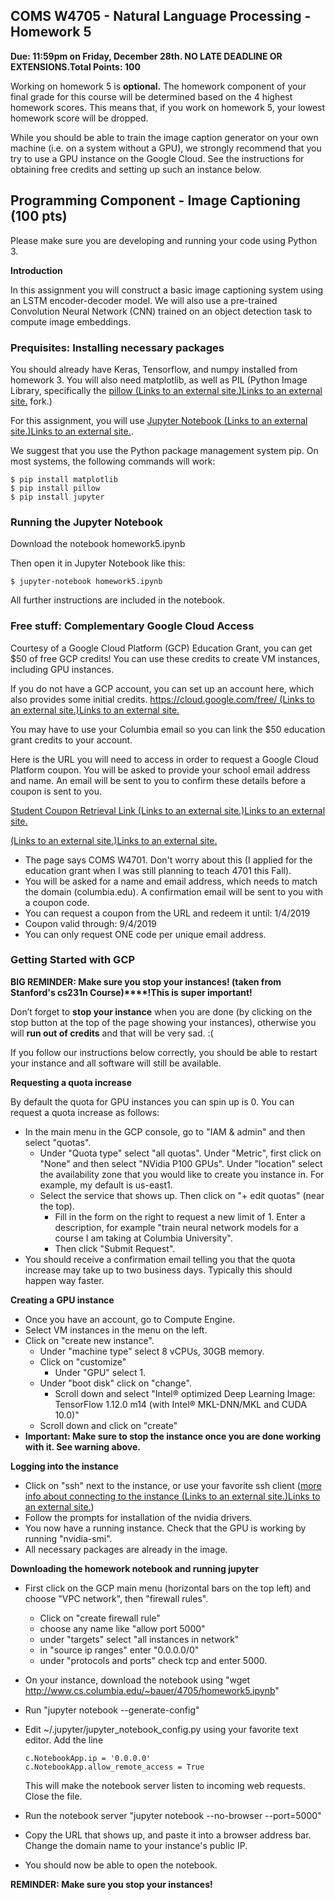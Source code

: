 ## COMS W4705 - Natural Language Processing - Homework 5

**Due: 11:59pm on Friday, December 28th. NO LATE DEADLINE OR EXTENSIONS.Total Points: 100**

Working on homework 5 is **optional.** The homework  component of your final grade for this course will be determined based  on the 4 highest homework scores. This means that, if you work on  homework 5, your lowest homework score will be dropped. 

While you should be able to train the image caption generator on your  own machine (i.e. on a system without a GPU), we strongly recommend  that you try to use a GPU instance on the Google Cloud. See the  instructions for obtaining free credits and setting up such an instance  below. 

## **Programming Component - Image Captioning (100 pts)**

Please make sure you are developing and running your code using Python 3. 

**Introduction**

In this assignment you will construct a basic image captioning system  using an LSTM encoder-decoder model. We will also use a pre-trained  Convolution Neural Network (CNN) trained on an object detection task to  compute image embeddings. 

### Prequisites: Installing necessary packages

You should already have Keras, Tensorflow, and numpy installed from homework 3. 
You will also need matplotlib, as well as PIL (Python Image Library, specifically the [pillow (Links to an external site.)Links to an external site.](https://pillow.readthedocs.io) fork.)

For this assignment, you will use [Jupyter Notebook (Links to an external site.)Links to an external site.](https://jupyter.org/). 

We suggest that you use the Python package management system pip. 
On most systems, the following commands will work:

```
$ pip install matplotlib
$ pip install pillow
$ pip install jupyter
```

### Running the Jupyter Notebook

Download the notebook homework5.ipynb

Then open it in Jupyter Notebook like this: 

```
$ jupyter-notebook homework5.ipynb
```

All further instructions are included in the notebook. 

 

### Free stuff: Complementary Google Cloud Access

Courtesy of a Google Cloud Platform (GCP) Education Grant, you can  get $50 of free GCP credits! You can use these credits to create VM  instances, including GPU instances.  

If you do not have a GCP account, you can set up an account here, which also provides some initial credits. [https://cloud.google.com/free/ (Links to an external site.)Links to an external site.](https://cloud.google.com/free/)

You may have to use your Columbia email so you can link the $50 education grant credits to your account. 

Here is the URL you will need to access in order to request a Google Cloud  Platform coupon. You will be asked to provide your school email address  and name. An email will be sent to you to confirm these details before a  coupon is sent to you.

[Student Coupon Retrieval Link (Links to an external site.)Links to an external site.](http://google.force.com/GCPEDU?cid=oZkuL4%2BXJPKEEwSqfCWpard9oqcxM3PLdJJ6%2B5lEisZc8dSn9IZl2x5OIFXUutY6/)

[  (Links to an external site.)Links to an external site.](http://google.force.com/GCPEDU?cid=oZkuL4%2BXJPKEEwSqfCWpard9oqcxM3PLdJJ6%2B5lEisZc8dSn9IZl2x5OIFXUutY6/)

- The page says COMS W4701. Don't worry about this (I  applied for the education grant when I was still planning to teach 4701  this Fall). 
- You will be asked for a name and email address, which  needs to match the domain (columbia.edu). A confirmation email will be  sent to you with a coupon code.
- You can request a coupon from the URL and redeem it until: 1/4/2019
- Coupon valid through: 9/4/2019
- You can only request ONE code per unique email address.

### Getting Started with GCP

**BIG REMINDER: Make sure you stop your instances! (taken from Stanford's cs231n Course)****!This is super important!**

Don’t forget to **stop your instance** when you are done (by clicking on the stop button at the top of the page showing your instances), otherwise you will **run out of credits** and that will be very sad. :(

If you follow our instructions below correctly, you should be able to  restart your instance and all software will still be available.

**Requesting a quota increase**

By default the quota for GPU instances you can spin up is 0. You can request a quota increase as follows: 

- In the main menu in the GCP console, go to "IAM & admin" and then select "quotas". 
  - Under "Quota type" select "all quotas". Under "Metric", first click  on "None" and then select "NVidia P100 GPUs". Under "location" select  the availability zone that you would like to create you instance in. For  example, my default is us-east1.
  - Select the service that shows up. Then click on "+ edit quotas" (near the top).  
    - Fill in the form on the right to request a new limit of 1. Enter a  description, for example "train neural network models for a course I am  taking at Columbia University". 
    - Then click "Submit Request".
- You should receive a confirmation email telling you that the quota  increase may take up to two business days. Typically this should happen  way faster. 

**Creating a GPU instance**

- Once you have an account, go to Compute Engine. 
- Select VM instances in the menu on the left. 
- Click on "create new instance".  
  - Under "machine type" select 8 vCPUs, 30GB memory. 
  - Click on "customize"  
    - Under "GPU" select 1.
  - Under "boot disk" click on "change".  
    - Scroll down and select "Intel® optimized Deep Learning Image: TensorFlow 1.12.0 m14 (with Intel® MKL-DNN/MKL and CUDA 10.0)" 
  - Scroll down and click on "create"
- **Important:  Make sure to stop the instance once you are done working with it. See warning above.**

**Logging into the instance**

- Click on "ssh" next to the instance, or use your favorite ssh client ([more info about connecting to the instance (Links to an external site.)Links to an external site.](https://cloud.google.com/compute/docs/instances/connecting-advanced))
- Follow the prompts for installation of the nvidia drivers. 
- You now have a running instance. Check that the GPU is working by running "nvidia-smi".
- All necessary packages are already in the image. 

**Downloading the homework notebook and running jupyter**

- First click on the GCP main menu (horizontal bars on the top left) and choose "VPC network", then "firewall rules".  

  - Click on "create firewall rule" 
  - choose any name like "allow port 5000"
  - under "targets" select "all instances in network" 
  - in "source ip ranges" enter "0.0.0.0/0"
  - under "protocols and ports" check tcp and enter 5000. 

- On your instance, download the notebook using "wget <http://www.cs.columbia.edu/~bauer/4705/homework5.ipynb>"

- Run "jupyter notebook --generate-config"

- Edit ~/.jupyter/jupyter_notebook_config.py using your favorite text editor. Add the line 

  ```
  c.NotebookApp.ip = '0.0.0.0'
  c.NotebookApp.allow_remote_access = True
  ```

   This will make the notebook server listen to incoming web requests. Close the file. 

- Run the notebook server "jupyter notebook --no-browser --port=5000"

- Copy the URL that shows up, and paste it into a browser address bar. Change the domain name to your instance's public IP. 

- You should now be able to open the notebook. 

**REMINDER: Make sure you stop your instances!**
